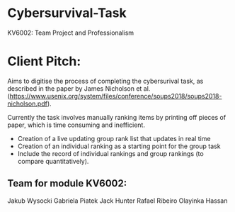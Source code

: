 # Cybersurvival-Task
KV6002: Team Project and Professionalism

# Client Pitch: 
Aims to digitise the process of completing the cybersurival task, as described in the paper by James Nicholson et al. (https://www.usenix.org/system/files/conference/soups2018/soups2018-nicholson.pdf). 

Currently the task involves manually ranking items by printing off pieces of paper, which is time consuming  and inefficient.
- Creation of a live updating group rank list that updates in real time
- Creation of an individual ranking as a starting point for the group task
- Include the record of individual rankings and group rankings (to compare quantitatively).

## Team for module KV6002:
Jakub Wysocki
Gabriela Piatek 
Jack Hunter
Rafael Ribeiro
Olayinka Hassan
